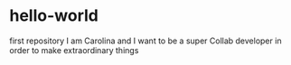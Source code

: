 # hello-world
first repository
I am Carolina and I want to be a super Collab developer in order to make extraordinary things
